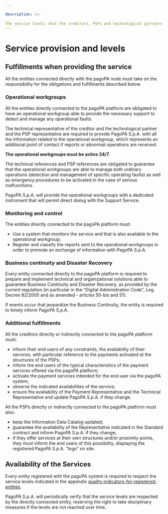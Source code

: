 ```yaml
---

description: \>-  
The service levels that the creditors, PSPs and technological partners are required to respect while providing the service depend on the methods with which they are certified on the pagoPA platform.
---
```


# Service provision and levels

## Fulfillments when providing the service <a href="#aymo8ysmmt0h" id="aymo8ysmmt0h"></a>

All the entities connected directly with the pagoPA node must take on the responsibility for the obligations and fulfillments described below.

### **Operational workgroups**

All the entities directly connected to the pagoPA platform are obligated to have an operational workgroup able to provide the necessary support to detect and manage any operational faults.

The technical representative of the creditor and the technological partner and the PSP representative are required to provide PagoPA S.p.A. with all the information related to the operational workgroup, which represents an additional point of contact if reports or abnormal operations are received.

**The operational workgroups must be active 24/7**. 

The technical references and PSP references are obligated to guarantee that the operational workgroups are able to manage both ordinary operations (detection and management of specific operating faults) as well as emergency procedures to be activated in the case of serious malfunctions.

PagoPA S.p.A. will provide the operational workgroups with a dedicated instrument that will permit direct dialog with the Support Service.

### **Monitoring and control**

The entities directly connected to the pagoPA platform must:

* Use a system that monitors the service and that is also available to the operational workgroup;
* Register and classify the reports sent to the operational workgroups in order to promote an exchange of information with PagoPA S.p.A.

### **Business continuity and Disaster Recovery**

Every entity connected directly to the pagoPA platform is required to prepare and implement technical and organizational solutions able to guarantee Business Continuity and Disaster Recovery, as provided by the current regulation (in particular in the “Digital Administration Code”, Leg. Decree 82/2005 and as amended \- articles 50-bis and 51).

If events occur that jeopardize the Business Continuity, the entity is required to timely inform PagoPA S.p.A.

### **Additional fulfillments**

All the creditors directly or indirectly connected to the pagoPA platform must:

* inform their end users of any constraints, the availability of their services, with particular reference to the payments activated at the structures of the PSPs;
* inform the end users of the typical characteristics of the payment services offered via the pagoPA platform;
* activate the payment services intended for the end user via the pagoPA system;
* observe the indicated availabilities of the service;
* ensure the availability of the Payment Representative and the Technical Representative and update PagoPA S.p.A. if they change.

All the PSPs directly or indirectly connected to the pagoPA platform must also:

* keep the Information Data Catalog updated;
* guarantee the availability of the Representative indicated in the Standard contract and inform PagoPA S.p.A. if they change;
* if they offer services at their own structures and/or proximity points, they must inform the end users of this possibility, displaying the registered PagoPA S.p.A. “logo” on site.

## Availability of the Services <a href="#xqrq1xhty79g" id="xqrq1xhty79g"></a>

Every entity registered with the pagoPA system is required to respect the service levels indicated in the appendix [quality-indicators-for-registered-entities](../appendices/quality-indicators-for-registered-entities/ "mention").

PagoPA S.p.A. will periodically verify that the service levels are respected by the directly connected entity, reserving the right to take disciplinary measures if the levels are not reached over time.